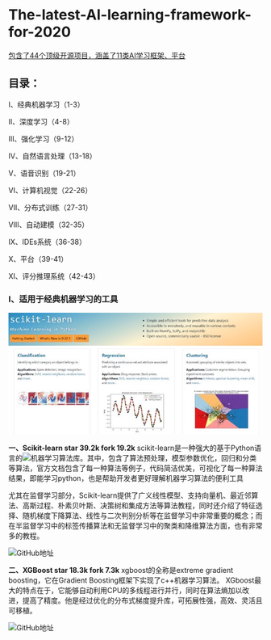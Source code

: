 # The-latest-AI-learning-framework-for-2020
[包含了44个顶级开源项目，涵盖了11类AI学习框架、平台](https://github.com/haggaishachar/techmap)
## 目录：

Ⅰ、经典机器学习（1-3）

Ⅱ、深度学习（4-8）

Ⅲ、强化学习（9-12）

Ⅳ、自然语言处理（13-18）

Ⅴ、语音识别（19-21）

Ⅵ、计算机视觉（22-26）

Ⅶ、分布式训练（27-31）

Ⅷ、自动建模（32-35）

Ⅸ、IDEs系统（36-38）

Ⅹ、平台（39-41）

Ⅺ、评分推理系统（42-43）

### Ⅰ、适用于经典机器学习的工具
![](pic/scikit-learn.JPG)

**一、Scikit-learn star 39.2k fork 19.2k**
scikit-learn是一种强大的基于Python语言的![机器学习算法库](https://scikit-learn.org/stable/)。其中，包含了算法预处理，模型参数优化，回归和分类等算法，官方文档包含了每一种算法等例子，代码简洁优美，可视化了每一种算法结果，即能学习python，也是帮助开发者更好理解机器学习算法的便利工具

尤其在监督学习部分，Scikit-learn提供了广义线性模型、支持向量机、最近邻算法、高斯过程、朴素贝叶斯、决策树和集成方法等算法教程，同时还介绍了特征选择、随机梯度下降算法、线性与二次判别分析等在监督学习中非常重要的概念；而在半监督学习中的标签传播算法和无监督学习中的聚类和降维算法方面，也有非常多的教程。

![GitHub地址](https://scikit-learn.org/stable/)

**二、XGBoost star 18.3k fork 7.3k**
xgboost的全称是extreme gradient boosting，它在Gradient Boosting框架下实现了c++机器学习算法。
XGboost最大的特点在于，它能够自动利用CPU的多线程进行并行，同时在算法熵加以改进，提高了精度。他是经过优化的分布式梯度提升库，可拓展性强，高效、灵活且可移植。

![GitHub地址](https://github.com/dmlc/xgboost/)
